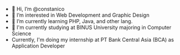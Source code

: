 - 👋 Hi, I’m @constanico
- 👀 I’m interested in Web Development and Graphic Design
- 🌱 I’m currently learning PHP, Java, and other lang.
- 🏫 I'm currently studying at BINUS University majoring in Computer Science
- Currently, I'm doing my internship at PT Bank Central Asia (BCA) as Application Developer

<!---
constanico/constanico is a ✨ special ✨ repository because its `README.md` (this file) appears on your GitHub profile.
You can click the Preview link to take a look at your changes.
--->
